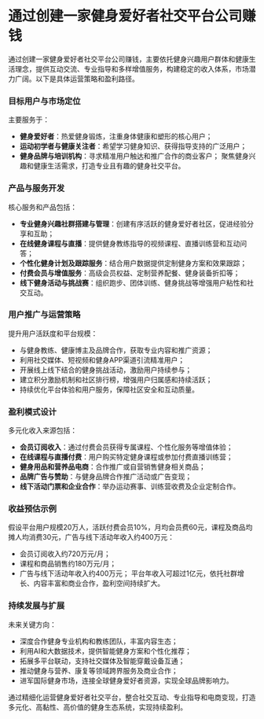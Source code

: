 # 通过创建一家健身爱好者社交平台公司赚钱
通过创建一家健身爱好者社交平台公司赚钱，主要依托健身兴趣用户群体和健康生活理念，提供互动交流、专业指导和多样增值服务，构建稳定的收入体系，市场潜力广阔。以下是具体运营策略和盈利路径。

### 目标用户与市场定位
主要服务于：
* **健身爱好者**：热爱健身锻炼，注重身体健康和塑形的核心用户；
* **运动初学者与健康关注者**：希望学习健身知识、获得指导支持的广泛用户；
* **健身品牌与培训机构**：寻求精准用户触达和推广合作的商业客户；
聚焦健身兴趣和健康生活需求，打造专业且有趣的健身社交平台。

### 产品与服务开发
核心服务和产品包括：
* **专业健身兴趣社群搭建与管理**：创建有序活跃的健身爱好者社区，促进经验分享和互助；
* **在线健身课程与直播**：提供健身教练指导的视频课程、直播训练营和互动问答；
* **个性化健身计划及跟踪服务**：结合用户数据提供定制健身方案和效果跟踪；
* **付费会员与增值服务**：高级会员权益、定制营养配餐、健身装备折扣等；
* **线下健身活动与挑战赛**：组织跑步、团体训练、健身挑战等增强用户粘性和社交互动。

### 用户推广与运营策略
提升用户活跃度和平台规模：
* 与健身教练、健康博主及品牌合作，获取专业内容和推广资源；
* 利用社交媒体、短视频和健身APP渠道引流精准用户；
* 开展线上线下结合的健身挑战活动，激励用户持续参与；
* 建立积分激励机制和社区排行榜，增强用户归属感和持续活跃；
* 持续优化平台体验和用户服务，保障社区安全和互动质量。

### 盈利模式设计
多元化收入来源包括：
* **会员订阅收入**：通过付费会员获得专属课程、个性化服务等增值体验；
* **在线课程与直播付费**：用户购买特定健身课程或参加付费直播训练营；
* **健身用品和营养品电商**：合作推广或自营销售健身相关商品；
* **品牌广告与赞助**：与健身品牌合作推广活动或广告变现；
* **线下活动门票和企业合作**：举办运动赛事、训练营收费及企业定制合作。

### 收益预估示例
假设平台用户规模20万人，活跃付费会员10%，月均会员费60元，课程及商品均摊人均消费30元，广告与线下活动年收入约400万元：
* 会员订阅收入约720万元/月；
* 课程和商品销售约180万元/月；
* 广告与线下活动年收入约400万元；
平台年收入可超过1亿元，依托社群增长、内容丰富和商业合作，盈利空间持续扩大。

### 持续发展与扩展
未来关键方向：
* 深度合作健身专业机构和教练团队，丰富内容生态；
* 利用AI和大数据技术，提供智能健身方案和个性化推荐；
* 拓展多平台联动，支持社交媒体及智能穿戴设备互通；
* 推动健身与营养、康复等领域跨界服务及商业合作；
* 进军国际健身市场，连接全球健身爱好者资源，实现全球品牌影响力。

通过精细化运营健身爱好者社交平台，整合社交互动、专业指导和电商变现，打造多元化、高黏性、高价值的健身生态系统，实现持续盈利。